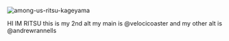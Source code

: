 ![among-us-ritsu-kageyama](https://github.com/spoonedritsu/spoonedritsu/assets/171537461/2588a000-8378-4c3f-8fb3-8fc234cc5471)

HI IM RITSU this is my 2nd alt my main is @velocicoaster and my other alt is @andrewrannells

